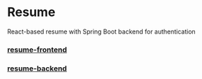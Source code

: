 # Resume
React-based resume with Spring Boot backend for authentication

### [resume-frontend](https://github.com/manzari/resume-frontend)

### [resume-backend](https://github.com/manzari/resume-backend)
